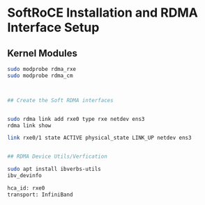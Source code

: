 # SoftRoCE Installation and RDMA Interface Setup

## Kernel Modules

```bash
sudo modprobe rdma_rxe
sudo modprobe rdma_cm



## Create the Soft RDMA interfaces


sudo rdma link add rxe0 type rxe netdev ens3
rdma link show

link rxe0/1 state ACTIVE physical_state LINK_UP netdev ens3


## RDMA Device Utils/Verfication

sudo apt install ibverbs-utils
ibv_devinfo

hca_id: rxe0
transport: InfiniBand




